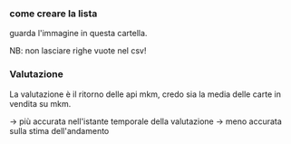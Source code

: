 ### come creare la lista

guarda l'immagine in questa cartella.

NB: non lasciare righe vuote nel csv!




### Valutazione

La valutazione è il ritorno delle api mkm, credo sia la media delle carte in vendita su mkm.

-> più accurata nell'istante temporale della valutazione
-> meno accurata sulla stima dell'andamento



